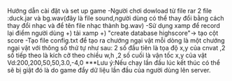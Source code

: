 Hướng dẫn cài đặt và set up game
-Người chơi dowload từ file rar 2 file :duck.jar và bg.wav(đây là file sound,người dùng có thể thay đổi bằng cách thay 
đổi nhạc và để tên file nhạc thành bg.wav)
-Sử dụng xamp để record lại điểm người dùng
+) tải xamp
+) "create database highscore"-> tạo cột score 
-Tạo file config.txt để tạo ra chướng ngại vật mỗi dòng là một chướng ngại vật với thông số thứ tự như sau:
2 số đầu tiên là tọa độ x,y của cnvat ,2 số tiếp theo là kích cỡ theo chiều w,h ,2 số cuối là vận tốc x,y của vật
Vd:200,200,50,50,3.0,-4,0
***Lưu ý:Nếu chạy lần đầu lúc kết thúc có thể sẽ bị giật đó là do game đẩy dữ liệu lần đầu của người dùng lên server.
